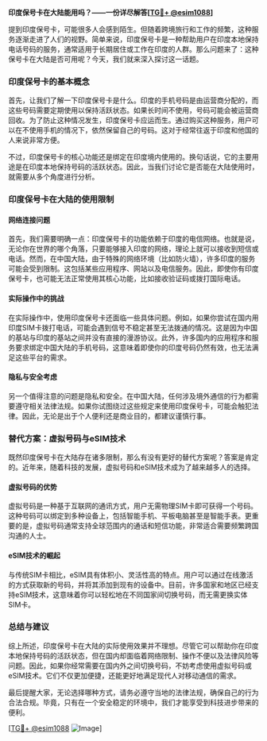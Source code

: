**印度保号卡在大陆能用吗？——一份详尽解答[[TG💪+ @esim1088](https://t.me/s/esim1088)]**

提到印度保号卡，可能很多人会感到陌生。但随着跨境旅行和工作的频繁，这种服务逐渐走进了人们的视野。简单来说，印度保号卡是一种帮助用户在印度本地保持电话号码的服务，通常适用于长期居住或工作在印度的人群。那么问题来了：这种保号卡在大陆是否可用呢？今天，我们就来深入探讨这一话题。

### 印度保号卡的基本概念

首先，让我们了解一下印度保号卡是什么。印度的手机号码是由运营商分配的，而这些号码需要定期使用以保持活跃状态。如果长时间不使用，号码可能会被运营商回收。为了防止这种情况发生，印度保号卡应运而生。通过购买这种服务，用户可以在不使用手机的情况下，依然保留自己的号码。这对于经常往返于印度和他国的人来说非常方便。

不过，印度保号卡的核心功能还是绑定在印度境内使用的。换句话说，它的主要用途是在印度本地保持号码的活跃状态。因此，当我们讨论它是否能在大陆使用时，就需要从多个角度进行分析。

### 印度保号卡在大陆的使用限制

#### 网络连接问题

首先，我们需要明确一点：印度保号卡的功能依赖于印度的电信网络。也就是说，无论你在世界的哪个角落，只要能够接入印度的网络，理论上就可以接收到短信或电话。然而，在中国大陆，由于特殊的网络环境（比如防火墙），许多印度的服务可能会受到限制。这包括某些应用程序、网站以及电信服务。因此，即使你有印度保号卡，也可能无法正常使用其核心功能，比如接收验证码或拨打国际电话。

#### 实际操作中的挑战

在实际操作中，使用印度保号卡还面临一些具体问题。例如，如果你尝试在国内用印度SIM卡拨打电话，可能会遇到信号不稳定甚至无法拨通的情况。这是因为中国的基站与印度的基站之间并没有直接的漫游协议。此外，许多国内的应用程序和服务要求绑定中国大陆的手机号码，这意味着即使你的印度号码仍然有效，也无法满足这些平台的需求。

#### 隐私与安全考虑

另一个值得注意的问题是隐私和安全。在中国大陆，任何涉及境外通信的行为都需要遵守相关法律法规。如果你试图绕过这些规定来使用印度保号卡，可能会触犯法律。因此，无论是出于个人便利还是商业目的，都建议谨慎行事。

### 替代方案：虚拟号码与eSIM技术

既然印度保号卡在大陆存在诸多限制，那么有没有更好的替代方案呢？答案是肯定的。近年来，随着科技的发展，虚拟号码和eSIM技术成为了越来越多人的选择。

#### 虚拟号码的优势

虚拟号码是一种基于互联网的通讯方式，用户无需物理SIM卡即可获得一个号码。这种号码可以绑定到多种设备上，包括智能手机、平板电脑甚至是智能手表。更重要的是，虚拟号码通常支持全球范围内的通话和短信功能，非常适合需要频繁跨国沟通的人士。

#### eSIM技术的崛起

与传统SIM卡相比，eSIM具有体积小、灵活性高的特点。用户可以通过在线激活的方式获取新的号码，并将其添加到现有的设备中。目前，许多国家和地区已经支持eSIM技术，这意味着你可以轻松地在不同国家间切换号码，而无需更换实体SIM卡。

### 总结与建议

综上所述，印度保号卡在大陆的实际使用效果并不理想。尽管它可以帮助你在印度本地保持号码的活跃状态，但在国内却面临着网络限制、操作不便以及法律风险等问题。因此，如果你经常需要在国内外之间切换号码，不妨考虑使用虚拟号码或eSIM技术。它们不仅更加便捷，还能更好地满足现代人对移动通信的需求。

最后提醒大家，无论选择哪种方式，请务必遵守当地的法律法规，确保自己的行为合法合规。毕竟，只有在一个安全稳定的环境中，我们才能享受到科技进步带来的便利。

[[TG💪+ @esim1088](https://t.me/s/esim1088) ![Image](https://i.postimg.cc/4NQfJmqS/Snipaste-2025-05-13-00-14-12.png)]